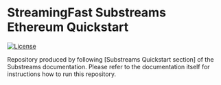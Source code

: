 # StreamingFast Substreams Ethereum Quickstart

[![License](https://img.shields.io/badge/License-Apache%202.0-blue.svg)](https://opensource.org/licenses/Apache-2.0)

Repository produced by following [Substreams Quickstart section] of the Substreams documentation. Please refer to the documentation itself for instructions how to run this repository.